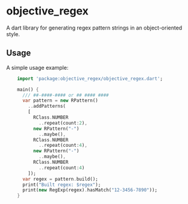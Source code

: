 # objective_regex

A dart library for generating regex pattern strings in an object-oriented style.

## Usage

A simple usage example:

```dart
    import 'package:objective_regex/objective_regex.dart';

    main() {
      /// ##-####-#### or ## #### ####
      var pattern = new RPattern()
        ..addPatterns(
        [
          RClass.NUMBER
            ..repeat(count:2),
          new RPattern("-")
            ..maybe(),
          RClass.NUMBER
            ..repeat(count:4),
          new RPattern("-")
            ..maybe(),
          RClass.NUMBER
            ..repeat(count:4)
        ]);
      var regex = pattern.build();
      print("Built regex: $regex");
      print(new RegExp(regex).hasMatch("12-3456-7890"));
    }
```
